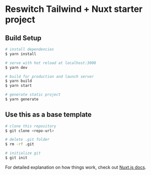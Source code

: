 # Reswitch Tailwind + Nuxt starter project

## Build Setup

```bash
# install dependencies
$ yarn install

# serve with hot reload at localhost:3000
$ yarn dev

# build for production and launch server
$ yarn build
$ yarn start

# generate static project
$ yarn generate
```

## Use this as a base template
```bash
# clone this repository
$ git clone <repo-url>

# delete .git folder
$ rm -rf .git

# initialize git
$ git init
```

For detailed explanation on how things work, check out [Nuxt.js docs](https://nuxtjs.org).
